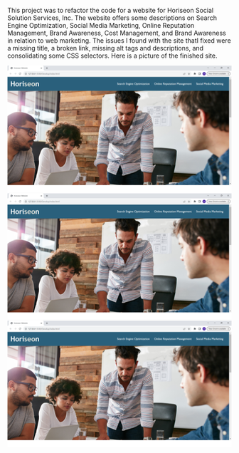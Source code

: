 This project was to refactor the code for a website for Horiseon Social Solution Services, Inc. The website offers some descriptions on Search Engine Optimization, Social Media Marketing, Online Reputation Management, Brand Awareness, Cost Management, and Brand Awareness in relation to web marketing. The issues I found with the site thatI fixed were a missing title, a broken link, missing alt tags and descriptions, and consolidating some CSS selectors. Here is a picture of the finished site. 

![Screenshot-1](https://github.com/aahmad1123/week-1-challenge/blob/main/Develop/assets/images/screenshot%201.png)
![Screenshot-2](https://github.com/aahmad1123/week-1-challenge/blob/main/Develop/assets/images/screenshot%201.png)
![Screenshot-3](https://github.com/aahmad1123/week-1-challenge/blob/main/Develop/assets/images/screenshot%201.png)